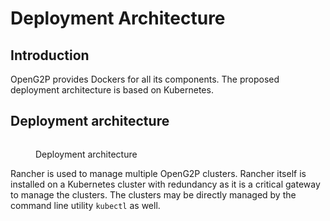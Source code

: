 # Deployment Architecture

## Introduction

OpenG2P provides Dockers for all its components. The proposed deployment architecture is based on Kubernetes.&#x20;

## Deployment architecture



<figure><img src="../../.gitbook/assets/deployment-architecture.jpg" alt=""><figcaption><p>Deployment architecture</p></figcaption></figure>

Rancher is used to manage multiple OpenG2P clusters. Rancher itself is installed on a Kubernetes cluster with redundancy as it is a critical gateway to manage the clusters.  The clusters may be directly managed by the command line utility `kubectl` as well.

